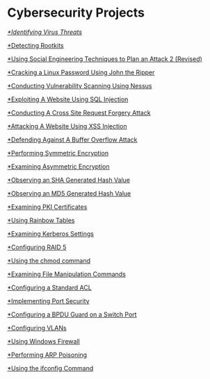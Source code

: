 # Cybersecurity Projects

<cite><a href="https://github.com/YusufOYusuf/Identifying-Virus-Threats/blob/main/README.md">*Identifying Virus Threats

<cite><a href="https://github.com/YusufOYusuf/Detecting-Rootkits/blob/main/README.md">*Detecting Rootkits
  
<cite><a href="https://github.com/YusufOYusuf/Using-Social-Engineering-Techniques-to-Plan-an-Attack-2/blob/main/README.md">*Using Social Engineering Techniques to Plan an Attack 2 (Revised)
  
<cite><a href="https://github.com/YusufOYusuf/Cracking-a-Linux-Password-Using-John-the-Ripper/blob/main/README.md">*Cracking a Linux Password Using John the Ripper
  
<cite><a href="https://github.com/YusufOYusuf/Conducting-Vulnerability-Scanning-Using-Nessus/blob/main/README.md">*Conducting Vulnerability Scanning Using Nessus
  
<cite><a href="https://github.com/YusufOYusuf/Exploiting-A-Website-Using-SQL-Injection/blob/main/README.md">*Exploiting A Website Using SQL Injection
  
  
<cite><a href="https://github.com/YusufOYusuf/Conducting-a-Cross-Site-Request-Forgery-Attack-/blob/main/README.md">*Conducting A Cross Site Request Forgery Attack

  
<cite><a href="https://github.com/YusufOYusuf/Attacking-A-Website-Using-XSS-Injection/blob/main/README.md">*Attacking A Website Using XSS Injection
  
  
<cite><a href="https://github.com/YusufOYusuf/Defending-Against-A-Buffer-Overflow-Attack/blob/main/README.md">*Defending Against A Buffer Overflow Attack
  
  
<cite><a href="https://github.com/YusufOYusuf/Performing-Symmetric-Encryption/blob/main/README.md">*Performing Symmetric Encryption
  
  
<cite><a href="https://github.com/YusufOYusuf/Examining-Asymmetric-Encryption/blob/main/README.md">*Examining Asymmetric Encryption

  
<cite><a href="https://github.com/YusufOYusuf/Observing-an-SHA-Generated-Hash-Value/blob/main/README.md">*Observing an SHA Generated Hash Value
  

<cite><a href="https://github.com/YusufOYusuf/Observing-An-MD5-Generated-Hash-Value/blob/main/README.md">*Observing an MD5 Generated Hash Value
  
  
<cite><a href="https://github.com/YusufOYusuf/Examining-PKI-Certificates/blob/main/README.md">*Examining PKI Certificates


<cite><a href="https://github.com/YusufOYusuf/Using-Rainbow-Tables/blob/main/README.md">*Using Rainbow Tables
  
  
<cite><a href="https://github.com/YusufOYusuf/Examining-Kerberos-Settings/blob/main/README.md">*Examining Kerberos Settings


<cite><a href="https://github.com/YusufOYusuf/Configuring-RAID-5/blob/main/README.md">*Configuring RAID 5
  
  
<cite><a href="https://github.com/YusufOYusuf/Using-the-chmod-command-/blob/main/README.md">*Using the chmod command

  
<cite><a href="https://github.com/YusufOYusuf/Examining-File-Manipulation-Commands/blob/main/README.md">*Examining File Manipulation Commands
  
  
<cite><a href="https://github.com/YusufOYusuf/Configuring-a-Standard-ACL/blob/main/README.md">*Configuring a Standard ACL
  
  
<cite><a href="https://github.com/YusufOYusuf/Implementing-Port-Security/blob/main/README.md">*Implementing Port Security
  
  
<cite><a href="https://github.com/YusufOYusuf/Configuring-a-BPDU-Guard-on-a-Switch-Port/blob/main/README.md">*Configuring a BPDU Guard on a Switch Port
  

<cite><a href="https://github.com/YusufOYusuf/Configuring-VLANs/blob/main/README.md">*Configuring VLANs
  
  
<cite><a href="https://github.com/YusufOYusuf/Using-Windows-Firewall/blob/main/README.md">*Using Windows Firewall
  
  
<cite><a href="https://github.com/YusufOYusuf/Perfroming-ARP-Poisoning/blob/main/README.md">*Performing ARP Poisoning 
  
  
<cite><a href="https://github.com/YusufOYusuf/Using-the-ifconfig-command/blob/main/README.md">*Using the ifconfig Command
  
  
  
  
  
  
  
  
  
  
  
